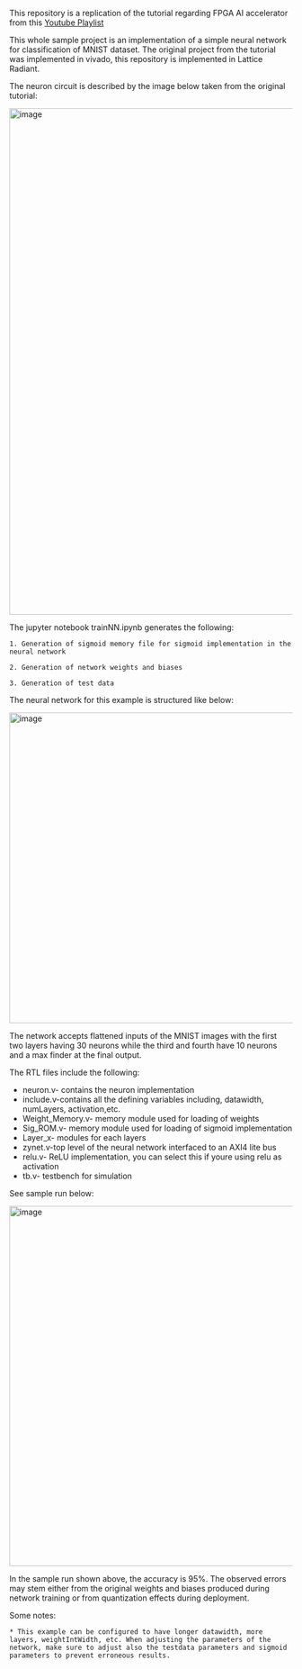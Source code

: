 This repository is a replication of the tutorial regarding FPGA AI accelerator from this [Youtube Playlist](https://www.youtube.com/watch?v=rw_JITpbh3k&list=PLJePd8QU_LYKZwJnByZ8FHDg5l1rXtcIq)

This whole sample project is an implementation of a simple neural network for classification of MNIST dataset. The original project from the tutorial was implemented in vivado, this repository is implemented in Lattice Radiant. 

The neuron circuit is described by the image below taken from the original tutorial:

<img width="1000" height="900" alt="image" src="https://github.com/user-attachments/assets/9b3fffa8-1204-4b08-a235-52b2930571d7" />


The jupyter notebook trainNN.ipynb generates the following:

    1. Generation of sigmoid memory file for sigmoid implementation in the neural network
    
    2. Generation of network weights and biases
    
    3. Generation of test data



The neural network for this example is structured like below:

<img width="1056" height="552" alt="image" src="https://github.com/user-attachments/assets/c162758b-f8a6-4116-99f1-eda727374f1e" />



The network accepts flattened inputs of the MNIST images with the first two layers having 30 neurons while the third and fourth have 10 neurons and a max finder at the final output.

The RTL files include the following:

* neuron.v- contains the neuron implementation
* include.v-contains all the defining variables including, datawidth, numLayers, activation,etc.
* Weight_Memory.v- memory module used for loading of weights
* Sig_ROM.v- memory module used for loading of sigmoid implementation
* Layer_x- modules for each layers
* zynet.v-top level of the neural network interfaced to an AXI4 lite bus
* relu.v- ReLU implementation, you can select this if youre using relu as activation
* tb.v- testbench for simulation


See sample run below:

<img width="559" height="640" alt="image" src="https://github.com/user-attachments/assets/1036e679-1a11-4c51-b5ca-0592ed4fe3f2" />


In the sample run shown above, the accuracy is 95%. The observed errors may stem either from the original weights and biases produced during network training or from quantization effects during deployment.

Some notes:

    * This example can be configured to have longer datawidth, more layers, weightIntWidth, etc. When adjusting the parameters of the network, make sure to adjust also the testdata parameters and sigmoid parameters to prevent erroneous results.
